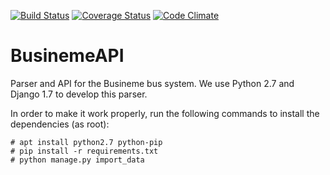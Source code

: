 [![Build Status](https://travis-ci.org/Busineme/BusinemeAPI.svg)](https://travis-ci.org/Busineme/BusinemeAPI)
[![Coverage Status](https://coveralls.io/repos/Busineme/BusinemeAPI/badge.svg?branch=api_setup)](https://coveralls.io/r/Busineme/BusinemeAPI?branch=api_setup)
[![Code Climate](https://codeclimate.com/github/Busineme/BusinemeAPI/badges/gpa.svg)](https://codeclimate.com/github/Busineme/BusinemeAPI)



# BusinemeAPI
Parser and API for the Busineme bus system. We use Python 2.7 and Django 1.7 to develop this parser.

In order to make it work properly, run the following commands to install the dependencies (as root):

```shell
# apt install python2.7 python-pip
# pip install -r requirements.txt
# python manage.py import_data
```


